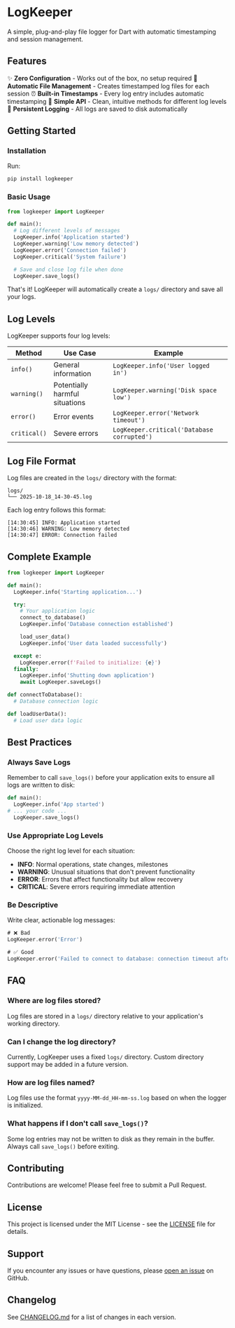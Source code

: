 # LogKeeper

A simple, plug-and-play file logger for Dart with automatic timestamping and session management.

## Features

✨ **Zero Configuration** - Works out of the box, no setup required
📁 **Automatic File Management** - Creates timestamped log files for each session
⏰ **Built-in Timestamps** - Every log entry includes automatic timestamping
🎯 **Simple API** - Clean, intuitive methods for different log levels
💾 **Persistent Logging** - All logs are saved to disk automatically

## Getting Started

### Installation

Run:

```bash
pip install logkeeper
```

### Basic Usage

```python
from logkeeper import LogKeeper

def main():
  # Log different levels of messages
  LogKeeper.info('Application started')
  LogKeeper.warning('Low memory detected')
  LogKeeper.error('Connection failed')
  LogKeeper.critical('System failure')

  # Save and close log file when done
  LogKeeper.save_logs()
```

That's it! LogKeeper will automatically create a `logs/` directory and save all your logs.

## Log Levels

LogKeeper supports four log levels:

| Method | Use Case | Example |
|--------|----------|---------|
| `info()` | General information | `LogKeeper.info('User logged in')` |
| `warning()` | Potentially harmful situations | `LogKeeper.warning('Disk space low')` |
| `error()` | Error events | `LogKeeper.error('Network timeout')` |
| `critical()` | Severe errors | `LogKeeper.critical('Database corrupted')` |

## Log File Format

Log files are created in the `logs/` directory with the format:

```
logs/
└── 2025-10-18_14-30-45.log
```

Each log entry follows this format:

```
[14:30:45] INFO: Application started
[14:30:46] WARNING: Low memory detected
[14:30:47] ERROR: Connection failed
```

## Complete Example

```python
from logkeeper import LogKeeper

def main():
  LogKeeper.info('Starting application...')

  try:
    # Your application logic
    connect_to_database()
    LogKeeper.info('Database connection established')

    load_user_data()
    LogKeeper.info('User data loaded successfully')

  except e:
    LogKeeper.error(f'Failed to initialize: {e}')
  finally:
    LogKeeper.info('Shutting down application')
    await LogKeeper.saveLogs()

def connectToDatabase():
  # Database connection logic

def loadUserData():
  # Load user data logic
```

## Best Practices

### Always Save Logs

Remember to call `save_logs()` before your application exits to ensure all logs are written to disk:

```python
def main():
  LogKeeper.info('App started')
# ... your code ...
  LogKeeper.save_logs()
```

### Use Appropriate Log Levels

Choose the right log level for each situation:

- **INFO**: Normal operations, state changes, milestones
- **WARNING**: Unusual situations that don't prevent functionality
- **ERROR**: Errors that affect functionality but allow recovery
- **CRITICAL**: Severe errors requiring immediate attention

### Be Descriptive

Write clear, actionable log messages:

```dart
# ❌ Bad
LogKeeper.error('Error')

# ✅ Good
LogKeeper.error('Failed to connect to database: connection timeout after 30s')
```

## FAQ

### Where are log files stored?

Log files are stored in a `logs/` directory relative to your application's working directory.

### Can I change the log directory?

Currently, LogKeeper uses a fixed `logs/` directory. Custom directory support may be added in a future version.

### How are log files named?

Log files use the format `yyyy-MM-dd_HH-mm-ss.log` based on when the logger is initialized.

### What happens if I don't call `save_logs()`?

Some log entries may not be written to disk as they remain in the buffer. Always call `save_logs()` before exiting.

## Contributing

Contributions are welcome! Please feel free to submit a Pull Request.

## License

This project is licensed under the MIT License - see the [LICENSE](LICENSE) file for details.

## Support

If you encounter any issues or have questions, please [open an issue](https://github.com/RaulCatalinas/Logkeeper-Python/issues) on GitHub.

## Changelog

See [CHANGELOG.md](CHANGELOG.md) for a list of changes in each version.
